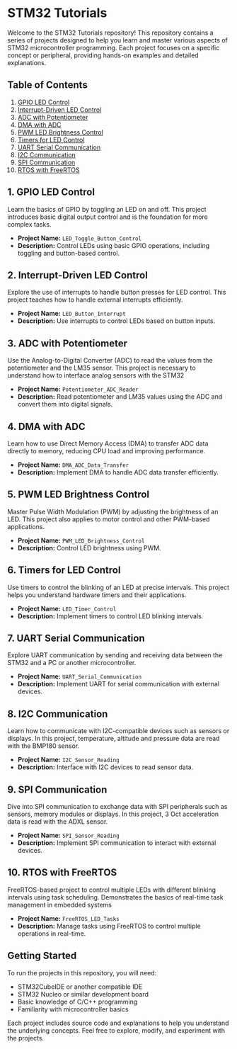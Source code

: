 # STM32 Tutorials

Welcome to the STM32 Tutorials repository! This repository contains a series of projects designed to help you learn and master various aspects of STM32 microcontroller programming. Each project focuses on a specific concept or peripheral, providing hands-on examples and detailed explanations.

## Table of Contents

1. [GPIO LED Control](#1-gpio-led-control)
2. [Interrupt-Driven LED Control](#2-interrupt-driven-led-control)
3. [ADC with Potentiometer](#3-adc-with-potentiometer)
4. [DMA with ADC](#4-dma-with-adc)
5. [PWM LED Brightness Control](#5-pwm-led-brightness-control)
6. [Timers for LED Control](#6-timers-for-led-control)
7. [UART Serial Communication](#7-uart-serial-communication)
8. [I2C Communication](#8-i2c-communication)
9. [SPI Communication](#9-spi-communication)
10. [RTOS with FreeRTOS](#10-rtos-with-freertos)

## 1. GPIO LED Control

Learn the basics of GPIO by toggling an LED on and off. This project introduces basic digital output control and is the foundation for more complex tasks.

- **Project Name:** `LED_Toggle_Button_Control`
- **Description:** Control LEDs using basic GPIO operations, including toggling and button-based control.

## 2. Interrupt-Driven LED Control

Explore the use of interrupts to handle button presses for LED control. This project teaches how to handle external interrupts efficiently.

- **Project Name:** `LED_Button_Interrupt`
- **Description:** Use interrupts to control LEDs based on button inputs.

## 3. ADC with Potentiometer

Use the Analog-to-Digital Converter (ADC) to read the values from the potentiometer and the LM35 sensor. This project is necessary to understand how to interface analog sensors with the STM32

- **Project Name:** `Potentiometer_ADC_Reader`
- **Description:** Read potentiometer and LM35 values using the ADC and convert them into digital signals.

## 4. DMA with ADC

Learn how to use Direct Memory Access (DMA) to transfer ADC data directly to memory, reducing CPU load and improving performance.

- **Project Name:** `DMA_ADC_Data_Transfer`
- **Description:** Implement DMA to handle ADC data transfer efficiently.

## 5. PWM LED Brightness Control

Master Pulse Width Modulation (PWM) by adjusting the brightness of an LED. This project also applies to motor control and other PWM-based applications.

- **Project Name:** `PWM_LED_Brightness_Control`
- **Description:** Control LED brightness using PWM.

## 6. Timers for LED Control

Use timers to control the blinking of an LED at precise intervals. This project helps you understand hardware timers and their applications.

- **Project Name:** `LED_Timer_Control`
- **Description:** Implement timers to control LED blinking intervals.

## 7. UART Serial Communication

Explore UART communication by sending and receiving data between the STM32 and a PC or another microcontroller.

- **Project Name:** `UART_Serial_Communication`
- **Description:** Implement UART for serial communication with external devices.

## 8. I2C Communication

Learn how to communicate with I2C-compatible devices such as sensors or displays. In this project, temperature, altitude and pressure data are read with the BMP180 sensor.

- **Project Name:** `I2C_Sensor_Reading`
- **Description:** Interface with I2C devices to read sensor data.

## 9. SPI Communication

Dive into SPI communication to exchange data with SPI peripherals such as sensors, memory modules or displays. In this project, 3 Oct acceleration data is read with the ADXL sensor.

- **Project Name:** `SPI_Sensor_Reading`
- **Description:** Implement SPI communication to interact with external devices.

## 10. RTOS with FreeRTOS

FreeRTOS-based project to control multiple LEDs with different blinking intervals using task scheduling. Demonstrates the basics of real-time task management in embedded systems

- **Project Name:** `FreeRTOS_LED_Tasks`
- **Description:** Manage tasks using FreeRTOS to control multiple operations in real-time.

## Getting Started

To run the projects in this repository, you will need:

- STM32CubeIDE or another compatible IDE
- STM32 Nucleo or similar development board
- Basic knowledge of C/C++ programming
- Familiarity with microcontroller basics

Each project includes source code and explanations to help you understand the underlying concepts. Feel free to explore, modify, and experiment with the projects.
